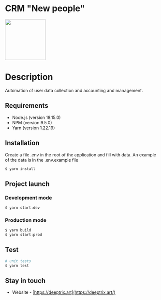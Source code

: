 # CRM "New people"

[<img width="134" src="https://nestjs.com/img/logo-small.svg">](https://nestjs.com)

# Description
Automation of user data collection and accounting and management.

## Requirements
- Node.js (version 18.15.0)
- NPM (version 9.5.0)
- Yarn (version 1.22.19)

## Installation
Create a file .env in the root of the application and fill with data. An example of the data is in the .env.example file

```bash
$ yarn install
```

## Project launch

### Development mode
```bash
$ yarn start:dev
```

### Production mode
```bash
$ yarn build
$ yarn start:prod
```

## Test

```bash
# unit tests
$ yarn test
```

## Stay in touch
- Website - [https://deeptrix.art](https://deeptrix.art/)
